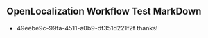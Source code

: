 ## OpenLocalization Workflow Test MarkDown
* 49eebe9c-99fa-4511-a0b9-df351d221f2f thanks!

<!--HONumber=Jul16_HO4-->


